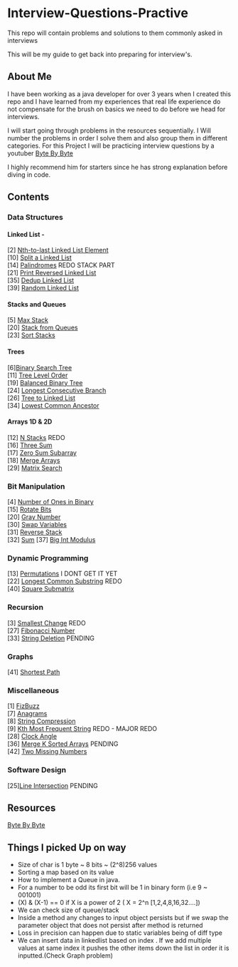 # Interview-Questions-Practive
This repo will contain problems and solutions to them commonly asked in interviews

This will be my guide to get back into preparing for interview's. 

## About Me

I have been working as a java developer for over 3 years when I created this repo and I 
have learned from my experiences that real life experience do not compensate for the 
brush on basics we need to do before we head for interviews. 

I will start going through problems in the resources sequentially. I Will number the problems 
in order I solve them and also group them in different categories. For this Project I will be 
practicing interview questions by a youtuber [Byte By Byte](https://www.youtube.com/channel/UCWSYAntBbdd2SLYUqPIxo0w/featured)

I highly recommend him for starters since he has strong explanation before diving in code. 

## Contents

### Data Structures

#### Linked List - 
[2] [Nth-to-last Linked List Element](https://www.youtube.com/watch?v=i7v1UWlaYrI&t)<br>
[10] [Split a Linked List](https://www.youtube.com/watch?v=lMxYBLqt1Mg) <br>
[14] [Palindromes](https://www.youtube.com/watch?v=Os5FM4KQtxw&t) REDO STACK PART<br>
[21] [Print Reversed Linked List](https://www.youtube.com/watch?v=IR2X5Mw3StY)<br>
[35] [Dedup Linked List](https://www.youtube.com/watch?v=2X9cdj6Ng0w)<br>
[39] [Random Linked List](https://www.youtube.com/watch?v=xF9goDxk5nM)

#### Stacks and Queues
[5] [Max Stack](https://www.youtube.com/watch?v=0bpDvc2VjPU)<br>
[20] [Stack from Queues](https://www.youtube.com/watch?v=Qk7obcDReHE)<br>
[23] [Sort Stacks](https://www.youtube.com/watch?v=nll-b4GeiX4)<br>


#### Trees
[6][Binary Search Tree](https://www.youtube.com/watch?v=dB9aikwZttY)<br>
[11] [Tree Level Order](https://www.youtube.com/watch?v=eltLoCIDIes)<br>
[19] [Balanced Binary Tree](https://www.youtube.com/watch?v=nOcFiGl5Vy4)<br>
[24] [Longest Consecutive Branch](https://www.youtube.com/watch?v=r2Vn6ztdSP0)<br>
[26] [Tree to Linked List](https://www.youtube.com/watch?v=Dte6EF1nHNo)<br>
[34] [Lowest Common Ancestor](https://www.youtube.com/watch?v=zHP9vhpUKEQ)

#### Arrays 1D & 2D
[12] [N Stacks](https://www.youtube.com/watch?v=DxW7VAsdX0o) REDO <br>
[16] [Three Sum](https://www.youtube.com/watch?v=-AMHUdZc9ss)<br>
[17] [Zero Sum Subarray](https://www.youtube.com/watch?v=hLcYp67wCcM)<br>
[18] [Merge Arrays](https://www.youtube.com/watch?v=rZ9lcXCWSUg)<br>
[29] [Matrix Search](https://www.youtube.com/watch?v=bK7BCWICvpQ)

### Bit Manipulation
[4] [Number of Ones in Binary](https://www.youtube.com/watch?v=8iWIpkFgZ64)<br>
[15] [Rotate Bits](https://www.youtube.com/watch?v=uDqUb50Bmvs) <br>
[20] [Gray Number](https://www.youtube.com/watch?v=LqxtPV8xKeI)<br>
[30] [Swap Variables](https://www.youtube.com/watch?v=DtnH3V_Vjek)<br>
[31] [Reverse Stack](https://www.youtube.com/watch?v=dQsZP8UvHVk)<br>
[32] [Sum](https://www.youtube.com/watch?v=te4q1ivGons)
[37] [Big Int Modulus](https://www.youtube.com/watch?v=5LCuroQltsc)

### Dynamic Programming

[13] [Permutations](https://www.youtube.com/watch?v=IPWmrjE1_MU) I DONT GET IT YET<br>
[22] [Longest Common Substring](https://www.youtube.com/watch?v=aVFWW3pBQFo) REDO <br>
[40] [Square Submatrix](https://www.youtube.com/watch?v=NYeVhmWsWec)

### Recursion
[3] [Smallest Change](https://www.youtube.com/watch?v=qH7fVuYlOOc) REDO <br/>
[27] [Fibonacci Number](https://www.youtube.com/watch?v=Nki9hhW-tAI)<br>
[33] [String Deletion](https://www.youtube.com/watch?v=A6fDK8Vc7-U) PENDING <br>

### Graphs
[41] [Shortest Path](https://www.youtube.com/watch?v=SmnUqWmWvz0) 

### Miscellaneous
[1] [FizBuzz](https://www.youtube.com/watch?v=c0OMPDLef08)<br>
[7] [Anagrams](https://www.youtube.com/watch?v=6W_Fve7qIe4)<br>
[8] [String Compression](https://www.youtube.com/watch?v=XMKMgzU1uiw)<br>
[9] [Kth Most Frequent String](https://www.youtube.com/watch?v=HlBG2O8ydhw) REDO - MAJOR REDO <br/>
[28] [Clock Angle](https://www.youtube.com/watch?v=LFAhxzqvyps)<br>
[36] [Merge K Sorted Arrays](https://www.youtube.com/watch?v=6bvnZzwiKzs) PENDING<br>
[42] [Two Missing Numbers](https://www.youtube.com/watch?v=75Jrba2uGFM)

### Software Design
[25][Line Intersection](https://www.youtube.com/watch?v=OOtD38U5VWk) PENDING<br>

## Resources
[Byte By Byte](https://www.youtube.com/channel/UCWSYAntBbdd2SLYUqPIxo0w/featured)



## Things I picked Up on way
* Size of char is 1 byte ~ 8 bits ~ (2^8)256 values
* Sorting a map based on its value
* How to implement a Queue in java.
* For a number to be odd its first bit will be 1 in binary form (i.e 9 ~ 001001)
* (X) & (X-1) == 0 if X is a power of 2 ( X = 2^n [1,2,4,8,16,32....]) 
* We can check size of queue/stack
* Inside a method any changes to input object persists but if we swap the parameter object that does not persist after method is returned 
* Loss in precision can happen due to static variables being of diff type
* We can insert data in linkedlist based on index . If we add multiple values at same index
it pushes the other items down the list in order it is inputted.(Check Graph problem)